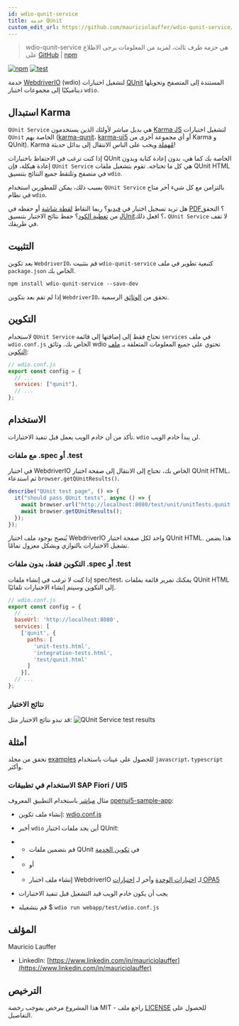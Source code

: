 ```yaml
---
id: wdio-qunit-service
title: خدمة QUnit
custom_edit_url: https://github.com/mauriciolauffer/wdio-qunit-service/edit/main/README.md
---
```



> wdio-qunit-service هي حزمة طرف ثالث، لمزيد من المعلومات يرجى الاطلاع على [GitHub](https://github.com/mauriciolauffer/wdio-qunit-service) | [npm](https://www.npmjs.com/package/wdio-qunit-service)

[![npm](https://img.shields.io/npm/v/wdio-qunit-service)](https://www.npmjs.com/package/wdio-qunit-service) [![test](https://github.com/mauriciolauffer/wdio-qunit-service/actions/workflows/test.yml/badge.svg)](https://github.com/mauriciolauffer/wdio-qunit-service/actions/workflows/test.yml)

خدمة [WebdriverIO](https://webdriver.io/) (wdio) لتشغيل اختبارات [QUnit](https://qunitjs.com/) المستندة إلى المتصفح وتحويلها ديناميكيًا إلى مجموعات اختبار `wdio`.

## استبدال Karma

`QUnit Service` هي بديل مباشر لأولئك الذين يستخدمون [Karma JS](https://karma-runner.github.io/latest/index.html) لتشغيل اختبارات `QUnit` الخاصة بهم ([karma-qunit](https://github.com/karma-runner/karma-qunit/)، [karma-ui5](https://github.com/SAP/karma-ui5) أو أي مجموعة أخرى من Karma و QUnit). Karma [مُهملة](https://github.com/karma-runner/karma) ويجب على الناس الانتقال إلى بدائل حديثة!

إذا كنت ترغب في الاحتفاظ باختبارات QUnit الخاصة بك كما هي، بدون إعادة كتابة وبدون إعادة هيكلة، فإن `QUnit Service` هي كل ما تحتاجه. تقوم بتشغيل ملفات QUnit HTML في متصفح وتلتقط جميع النتائج بتنسيق `wdio`.

بسبب ذلك، يمكن للمطورين استخدام `QUnit Service` بالتزامن مع كل شيء آخر متاح في نظام `wdio`.

هل تريد تسجيل اختبار في [فيديو](https://webdriver.io/docs/wdio-video-reporter/)؟ ربما التقاط [لقطة شاشة](https://webdriver.io/docs/api/browser/saveScreenshot/) أو حفظه في [PDF](https://webdriver.io/docs/api/browser/savePDF/)؟ التحقق من [تغطية الكود](https://www.npmjs.com/package/wdio-monocart-service)؟ حفظ نتائج الاختبار بتنسيق [JUnit](https://webdriver.io/docs/junit-reporter)؟ افعل ذلك، `QUnit Service` لا تقف في طريقك.

## التثبيت

بعد تكوين `WebdriverIO`، قم بتثبيت `wdio-qunit-service` كتبعية تطوير في ملف `package.json` الخاص بك.

```shell
npm install wdio-qunit-service --save-dev
```

إذا لم تقم بعد بتكوين `WebdriverIO`، تحقق من [الوثائق](https://webdriver.io/docs/gettingstarted) الرسمية.

## التكوين

لاستخدام `QUnit Service` تحتاج فقط إلى إضافتها إلى قائمة `services` في ملف `wdio.conf.js` الخاص بك. وثائق wdio تحتوي على جميع المعلومات المتعلقة بـ [ملف التكوين](https://webdriver.io/docs/configurationfile):

```js
// wdio.conf.js
export const config = {
  // ...
  services: ["qunit"],
  // ...
};
```

## الاستخدام

تأكد من أن خادم الويب يعمل قبل تنفيذ الاختبارات. `wdio` لن يبدأ خادم الويب.

### مع ملفات .spec أو .test

في اختبار WebdriverIO الخاص بك، تحتاج إلى الانتقال إلى صفحة اختبار QUnit HTML، ثم استدعاء `browser.getQUnitResults()`.

```js
describe("QUnit test page", () => {
  it("should pass QUnit tests", async () => {
    await browser.url("http://localhost:8080/test/unit/unitTests.qunit.html");
    await browser.getQUnitResults();
  });
});
```

يُنصح بوجود ملف اختبار WebdriverIO واحد لكل صفحة اختبار QUnit HTML. هذا يضمن تشغيل الاختبارات بالتوازي وبشكل معزول تمامًا.

### التكوين فقط، بدون ملفات .spec أو .test

إذا كنت لا ترغب في إنشاء ملفات spec/test، يمكنك تمرير قائمة بملفات QUnit HTML إلى التكوين وسيتم إنشاء الاختبارات تلقائيًا.

```js
// wdio.conf.js
export const config = {
  // ...
  baseUrl: 'http://localhost:8080',
  services: [
    ['qunit', {
      paths: [
        'unit-tests.html',
        'integration-tests.html',
        'test/qunit.html'
      ]
    }],
  // ...
};
```

### نتائج الاختبار

قد تبدو نتائج الاختبار مثل:
![QUnit Service test results](https://github.com/mauriciolauffer/wdio-qunit-service/blob/main/./wdio-qunit-service-results.png?raw=true)

## أمثلة

تحقق من مجلد [examples](https://github.com/mauriciolauffer/wdio-qunit-service/blob/main/./examples/) للحصول على عينات باستخدام `javascript`، `typescript` وأكثر.

### الاستخدام في تطبيقات SAP Fiori / UI5

مثال [مباشر](https://github.com/mauriciolauffer/wdio-qunit-service/blob/main/./examples/openui5-sample-app/) باستخدام التطبيق المعروف [openui5-sample-app](https://github.com/SAP/openui5-sample-app):

- إنشاء ملف تكوين: [wdio.conf.js](https://github.com/mauriciolauffer/wdio-qunit-service/blob/main/./examples/openui5-sample-app/webapp/test/wdio.conf.js)

- أخبر `wdio` أين يجد ملفات اختبار QUnit:

- - قم بتضمين ملفات QUnit في [تكوين الخدمة](https://github.com/mauriciolauffer/wdio-qunit-service/blob/main/./examples/openui5-sample-app-no-specs/webapp/test/wdio.conf.js)
- - أو
- - إنشاء ملف اختبار WebdriverIO لـ [اختبارات الوحدة](https://github.com/mauriciolauffer/wdio-qunit-service/blob/main/./examples/openui5-sample-app/webapp/test/unit/unit.test.js) وآخر لـ [اختبارات OPA5](https://github.com/mauriciolauffer/wdio-qunit-service/blob/main/./examples/openui5-sample-app/webapp/test/integration/opa.test.js)

- يجب أن يكون خادم الويب قيد التشغيل قبل تنفيذ الاختبارات

- قم بتشغيله $ `wdio run webapp/test/wdio.conf.js`

## المؤلف

Mauricio Lauffer

- LinkedIn: [https://www.linkedin.com/in/mauriciolauffer](https://www.linkedin.com/in/mauriciolauffer)

## الترخيص

هذا المشروع مرخص بموجب رخصة MIT - راجع ملف [LICENSE](https://github.com/mauriciolauffer/wdio-qunit-service/blob/main/LICENSE) للحصول على التفاصيل.